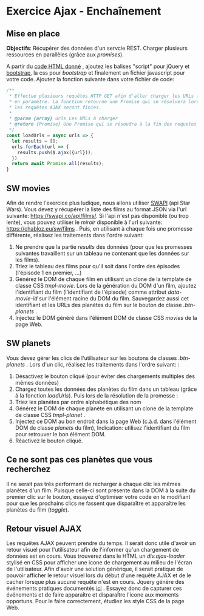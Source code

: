 # Exercice Ajax - Enchaînement

## Mise en place

**Objectifs**:  Récupérer des données d'un servcie REST. Charger plusieurs ressources en parallèles (grâce aux *promises*). 

A partir du [code HTML donné](resources/jqueryAjaxChaining.html) , ajoutez les balises "script" pour jQuery et [bootstrap](https://getbootstrap.com/), la css pour *bootstrap* et finalement un fichier javascript pour votre code.  Ajoutez la fonction suivante dans votre fichier de code:
```js
/** 
 * Effectue plusieurs requêtes HTTP GET afin d'aller charger les URLs fournies
 * en paramètre. La fonction retourne une Promise qui se résolvera lorsque toutes
 * les requêtes AJAX seront finies. 
 * 
 * @param {array} urls Les URLs à charger
 * @return {Promise} Une Promise qui se résoudra à la fin des requetes AJAX
 */
const loadUrls = async urls => {  
  let results = [];
  urls.forEach(url => {
    results.push($.ajax({url}));        
  })    
  return await Promise.all(results);  
}
```
## SW movies

Afin de rendre l'exercice plus ludique, nous allons utiliser [SWAPI](https://swapi.co/)  (api Star Wars). Vous devez y récupérer la liste des films au format JSON via l'url suivante: https://swapi.co/api/films/. Si l'api n'est pas disponible (ou trop lente), vous pouvez utiliser le *miroir* disponible à l'url suivante: https://chabloz.eu/sw/films . Puis, en utilisant à chaque fois une promesse différente, réalisez les traitements dans l'ordre suivant:

1. Ne prendre que la partie *results* des données (pour que les promesses suivantes travaillent sur un tableau ne contenant que les données sur les films).
 2. Triez le tableau des films pour qu'il soit dans l'ordre des épisodes (l'épisode 1 en premier, ...)
 3. Générez le DOM de chaque film en utilisant un clone de la template de classe CSS *tmpl-movie*. Lors de la génération du DOM d'un film,  ajoutez l'identifiant du film (l’identifiant de l'épisode) comme attribut *data-movie-id* sur l'élément racine du DOM du film.  Sauvegardez aussi cet identifiant et les URLs des planètes du film  sur le bouton de classe *.btn-planets* .
 4. Injectez le DOM généré dans l'élément DOM de classe CSS *movies* de la page Web.

## SW planets

Vous devez gérer les clics de l'utilisateur sur les boutons de classes *.btn-planets* . Lors d'un clic, réalisez les traitements dans l'ordre suivant: :

1. Désactivez le bouton cliqué (pour éviter des chargements multiples des mêmes données)
2. Chargez toutes les données des planètes du film dans un tableau (grâce à la fonction *loadUrls*). Puis lors de la résolution de la promesse :
3. Triez les planètes par ordre alphabétique des nom
4. Générez le DOM de chaque planète en utilisant un clone de la template de classe CSS *tmpl-planet* .
5. Injectez ce DOM au bon endroit dans la page Web (c.à.d. dans l'élément DOM de classe *planets* du film), Indication: utilisez l'identifiant du film pour retrouver le bon élément DOM.
6. Réactivez le bouton cliqué.

## Ce ne sont pas ces planètes que vous recherchez

Il ne serait pas très performant de recharger à chaque clic les mêmes planètes d'un film. Puisque celle-ci sont présente dans la DOM à la suite du premier clic sur le bouton, essayez d'optimiser votre code en le modifiant pour que les prochains clics ne fassent que disparaître et apparaître les planètes du film (*toggle*). 

## Retour visuel AJAX

Les requêtes AJAX peuvent prendre  du temps. Il serait donc utile d'avoir un retour visuel pour l'utilisateur afin de l'informer qu'un chargement de données est en cours. Vous trouverez dans le HTML un *div.ajax-loader* stylisé en CSS pour afficher une icone de chargement au milieu de l'écran de l'utilisateur. Afin d'avoir une solution générique, il serait pratique de pouvoir afficher le retour visuel lors du début d'une requête AJAX et de le cacher lorsque plus aucune requête n'est en cours. Jquery génère des événements pratiques documentés [ici](https://api.jquery.com/Ajax_Events/) . Essayez donc de capturer ces événements et de faire apparaître et disparaître l'icone aux moments opportuns. Pour le faire correctement, étudiez les style CSS de la page Web.  

   
<!--stackedit_data:
eyJoaXN0b3J5IjpbLTIwNDUyMzczNzcsMzM5Nzc2MzkxLDE0Mj
I1ODM1MDZdfQ==
-->